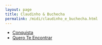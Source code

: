 ```yaml
---
layout: page
title: Claudinho & Buchecha
permalink: /midi/claudinho_e_buchecha.html
---
```


* [Conquista](http://srv.victor3d.com.br/midi/conquist.mid)
* [Quero Te Encontrar](http://srv.victor3d.com.br/midi/Quero_Te.mid)